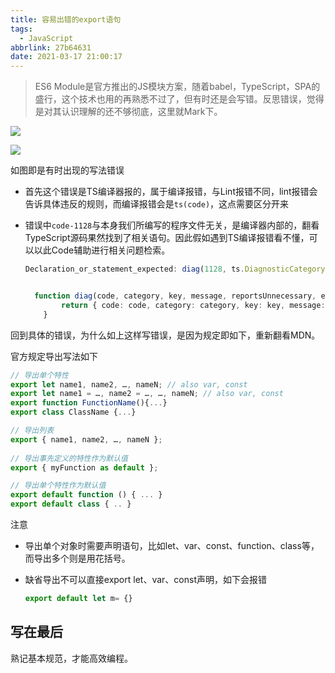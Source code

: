 ```yaml
---
title: 容易出错的export语句
tags:
  - JavaScript
abbrlink: 27b64631
date: 2021-03-17 21:00:17
---
```


> ES6 Module是官方推出的JS模块方案，随着babel，TypeScript，SPA的盛行，这个技术也用的再熟悉不过了，但有时还是会写错。反思错误，觉得是对其认识理解的还不够彻底，这里就Mark下。



![](https://static.1991421.cn/2021/2021-03-17-210232.jpeg)

![](https://static.1991421.cn/2021/2021-03-17-210258.jpeg)



如图即是有时出现的写法错误

- 首先这个错误是TS编译器报的，属于编译报错，与Lint报错不同，lint报错会告诉具体违反的规则，而编译报错会是`ts(code)`，这点需要区分开来

- 错误中`code-1128`与本身我们所编写的程序文件无关，是编译器内部的，翻看TypeScript源码果然找到了相关语句。因此假如遇到TS编译报错看不懂，可以以此Code辅助进行相关问题检索。

  ```typescript
  Declaration_or_statement_expected: diag(1128, ts.DiagnosticCategory.Error, "Declaration_or_statement_expected_1128", "Declaration or statement expected."),
  
  
    function diag(code, category, key, message, reportsUnnecessary, elidedInCompatabilityPyramid, reportsDeprecated) {
          return { code: code, category: category, key: key, message: message, reportsUnnecessary: reportsUnnecessary, elidedInCompatabilityPyramid: elidedInCompatabilityPyramid, reportsDeprecated: reportsDeprecated };
      }
  
  ```

  

回到具体的错误，为什么如上这样写错误，是因为规定即如下，重新翻看MDN。



官方规定导出写法如下

```javascript
// 导出单个特性
export let name1, name2, …, nameN; // also var, const
export let name1 = …, name2 = …, …, nameN; // also var, const
export function FunctionName(){...}
export class ClassName {...}

// 导出列表
export { name1, name2, …, nameN };
                               
// 导出事先定义的特性作为默认值
export { myFunction as default };

// 导出单个特性作为默认值
export default function () { ... }
export default class { .. }
```



注意

- 导出单个对象时需要声明语句，比如let、var、const、function、class等，而导出多个则是用花括号。

- 缺省导出不可以直接export let、var、const声明，如下会报错

  ```typescript
  export default let m= {}
  ```

  

## 写在最后

熟记基本规范，才能高效编程。

